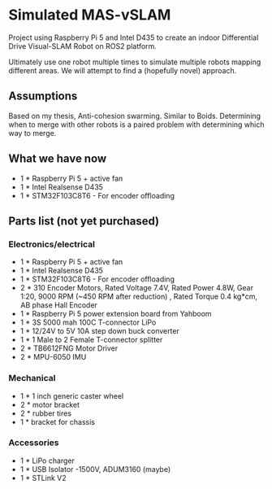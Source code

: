 # Simulated MAS-vSLAM

Project using Raspberry Pi 5 and Intel D435 to create an indoor Differential Drive Visual-SLAM Robot on ROS2 platform.

Ultimately use one robot multiple times to simulate multiple robots mapping different areas. We will attempt to find a (hopefully novel) approach.

## Assumptions
Based on my thesis, Anti-cohesion swarming. Similar to Boids.
Determining when to merge with other robots is a paired problem with determining which way to merge.

## What we have now
- 1 * Raspberry Pi 5 + active fan
- 1 * Intel Realsense D435
- 1 * STM32F103C8T6 - For encoder offloading

## Parts list (not yet purchased)
### Electronics/electrical
- 1 * Raspberry Pi 5 + active fan
- 1 * Intel Realsense D435
- 1 * STM32F103C8T6 - For encoder offloading
- 2 * 310 Encoder Motors, Rated Voltage 7.4V, Rated Power 4.8W, Gear 1:20, 9000 RPM (~450 RPM after reduction) , Rated Torque 0.4 kg*cm, AB phase Hall Encoder
- 1 * Raspberry Pi 5 power extension board from Yahboom
- 1 * 3S 5000 mah 100C T-connector LiPo
- 1 * 12/24V to 5V 10A step down buck converter
- 1 * 1 Male to 2 Female T-connector splitter
- 2 * TB6612FNG Motor Driver
- 2 * MPU-6050 IMU

### Mechanical
- 1 * 1 inch generic caster wheel
- 2 * motor bracket
- 2 * rubber tires
- 1 * bracket for chassis

### Accessories
- 1 * LiPo charger
- 1 * USB Isolator -1500V, ADUM3160 (maybe)
- 1 * STLink V2
